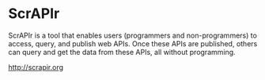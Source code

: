 # ScrAPIr
ScrAPIr is a tool that enables users (programmers and non-programmers) to access, query, and publish web APIs. Once these APIs are published, others can query and get the data from these APIs, all without programming.

http://scrapir.org

